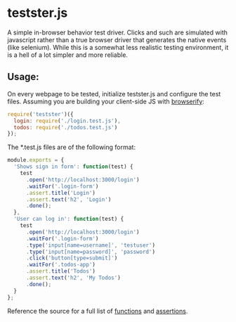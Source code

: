 testster.js
===========

A simple in-browser behavior test driver. Clicks and such are simulated with javascript rather than a true browser driver that generates the native events (like selenium). While this is a somewhat less realistic testing environment, it is a hell of a lot simpler and more reliable.

Usage:
------

On every webpage to be tested, initialize testster.js and configure the test files. Assuming you are building your client-side JS with [browserify](http://browserify.org/):

```javascript
require('testster')({
  login: require('./login.test.js'),
  todos: require('./todos.test.js')
});
```

The *.test.js files are of the following format:

```javascript
module.exports = {
  'Shows sign in form': function(test) {
    test
      .open('http://localhost:3000/login')
      .waitFor('.login-form')
      .assert.title('Login')
      .assert.text('h2', 'Login')
      .done();
  },
  'User can log in': function(test) {
    test
      .open('http://localhost:3000/login')
      .waitFor('.login-form')
      .type('input[name=username]', 'testuser')
      .type('input[name=password]', 'password')
      .click('button[type=submit]')
      .waitFor('.todos-app')
      .assert.title('Todos')
      .assert.text('h2', 'My Todos')
      .done();
  }
};
```

Reference the source for a full list of [functions](https://github.com/bpeacock/testster/blob/master/src/Driver.js) and [assertions](https://github.com/bpeacock/testster/blob/master/src/Assert.js).
